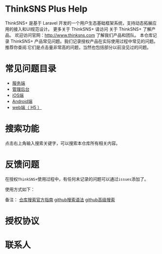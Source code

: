 # ThinkSNS Plus Help

ThinkSNS+ 是基于 Laravel 开发的一个用户生态基础框架系统，支持动态拓展应用的接入和UI规范设计。
更多关于 ThinkSNS+ 请访问 关于 ThinkSNS+ 了解产品。
欢迎访问官网：http://www.thinksns.com 了解我们产品和团队。
本仓库记录 ThinkSNS+ 产品常见问题。我们记录授权产品在实际使用过程中常见的问题。推荐你查阅.它们是点击量非常高的问题，当然也包括部分以前没见过的问题。

# 常见问题目录

* [服务端]()
* [管理后台]()
* [iOS端]()
* [Android端]()
* [web端（ H5 ）]()

# 搜索功能

点击右上角输入搜索关键字，可以搜索本仓库所有相关内容。

# 反馈问题

在授权`ThinkSNS+`使用过程中，有任何未记录的问题可以通过`issues`添加了。

使用方式如下：


备注：
[仓库搜索官方指南](https://help.github.com/articles/searching-repositories/)
[github搜索语法](https://help.github.com/articles/search-syntax/)
[github高级搜索](https://help.github.com/articles/advanced-search/)


# 授权协议

# 联系人

